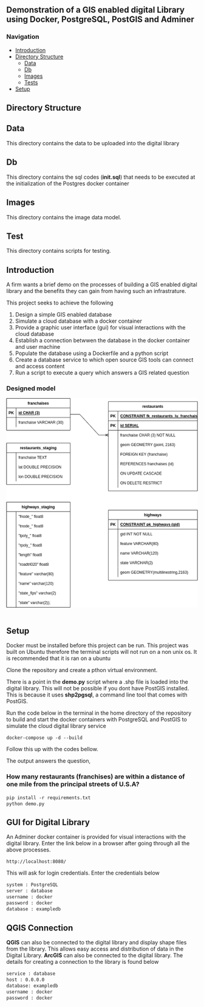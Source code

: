 ## Demonstration of a GIS enabled digital Library using Docker, PostgreSQL, PostGIS and Adminer

### Navigation
  - [Introduction](#introduction)
  - [Directory Structure](#directory-structure)
    - [Data](#data)
    - [Db](#db)
    - [Images](#images)
    - [Tests](#tests)
  - [Setup](#setup)

## Directory Structure
## Data
This directory contains the data to be uploaded into the digital library

## Db
This directory contains the sql codes (<b>init.sql</b>) that needs to be executed at the initialization of the Postgres docker container

## Images
This directory contains the image data model.

## Test
This directory contains scripts for testing.

## Introduction
<p>A firm wants a brief demo on the processes of building a GIS enabled digital library and the benefits they can gain from having such an infrastrature.</br>

This project seeks to achieve the following
    <ol>
        <li>Design a simple GIS enabled database</li>
        <li>Simulate a cloud database with a docker container</li>
        <li>Provide a graphic user interface (gui) for visual interactions with the cloud database</li>
        <li>Establish a connection betwwen the database in the docker container and user machine</li>
        <li>Populate the database using a Dockerfile and a python script</li>
        <li>Create a database service to which open source GIS tools can connect and access content</li>
        <li>Run a script to execute a query which answers a GIS related question</li>
    </ol>

### Designed model
<img src="images/data_model.png">
</br>
</br>

## Setup
Docker must be installed before this project can be run.
This project was built on Ubuntu therefore the terminal scripts will not run on a non unix os. It is recommended that it is ran on a ubuntu

Clone the repository and create a pthon virtual environment.

There is a point in the <b>demo.py</b> script where a .shp file is loaded into the digital library. This will not be possible if you dont have PostGIS installed. This is because it uses <b>shp2pgsql</b>, a command line tool that comes with PostGIS.

Run the code below in the terminal in the home directory of the repository to build and start the docker containers with PostgreSQL and PostGIS to simulate the cloud digital library service
```
docker-compose up -d --build
```

Follow this up with the codes bellow.

The output answers the question,

### How many restaurants (franchises) are within a distance of one mile from the principal streets of U.S.A?

```
pip install -r requirements.txt
python demo.py
```

## GUI for Digital Library
An Adminer docker container is provided for visual interactions with the digital library. Enter the link below in a browser after going through all the above processes.

```
http://localhost:8080/
```
This will ask for login credentials. Enter the credentials below

```
system : PostgreSQL
server : database
username : docker
password : docker
database : exampledb
```

## QGIS Connection
<b>QGIS</b> can also be connected to the digital library and display shape files from the library. This allows easy access and distribution of data in the Digital Library. <b>ArcGIS</b> can also be connected to the digital library. The details for creating a connection to the library is found below

```
service : database
host : 0.0.0.0
database: exampledb
username : docker
password : docker
```

</p>
